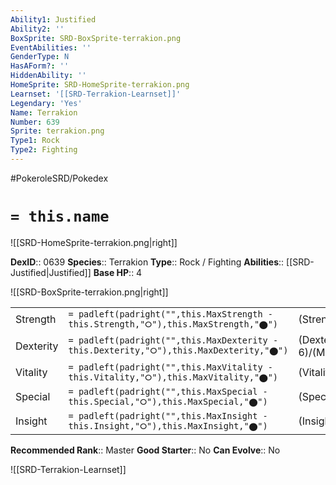 ```yaml
---
Ability1: Justified
Ability2: ''
BoxSprite: SRD-BoxSprite-terrakion.png
EventAbilities: ''
GenderType: N
HasAForm?: ''
HiddenAbility: ''
HomeSprite: SRD-HomeSprite-terrakion.png
Learnset: '[[SRD-Terrakion-Learnset]]'
Legendary: 'Yes'
Name: Terrakion
Number: 639
Sprite: terrakion.png
Type1: Rock
Type2: Fighting
---
```


#PokeroleSRD/Pokedex

# `= this.name`

![[SRD-HomeSprite-terrakion.png|right]]

**DexID**:: 0639
**Species**:: Terrakion
**Type**:: Rock / Fighting
**Abilities**:: [[SRD-Justified|Justified]]
**Base HP**:: 4

![[SRD-BoxSprite-terrakion.png|right]]

|           |                                                                                        |                                          |
| --------- | -------------------------------------------------------------------------------------- | ---------------------------------------- |
| Strength  | `= padleft(padright("",this.MaxStrength - this.Strength,"⭘"),this.MaxStrength,"⬤")`    | (Strength::7)/(MaxStrength::7)   |
| Dexterity | `= padleft(padright("",this.MaxDexterity - this.Dexterity,"⭘"),this.MaxDexterity,"⬤")` | (Dexterity:: 6)/(MaxDexterity::6) |
| Vitality  | `= padleft(padright("",this.MaxVitality - this.Vitality,"⭘"),this.MaxVitality,"⬤")`    | (Vitality::5)/(MaxVitality::5)   |
| Special   | `= padleft(padright("",this.MaxSpecial - this.Special,"⭘"),this.MaxSpecial,"⬤")`       | (Special::5)/(MaxSpecial::5)     |
| Insight   | `= padleft(padright("",this.MaxInsight - this.Insight,"⭘"),this.MaxInsight,"⬤")`       | (Insight::5)/(MaxInsight::5)     |

**Recommended Rank**:: Master
**Good Starter**:: No
**Can Evolve**:: No

![[SRD-Terrakion-Learnset]]